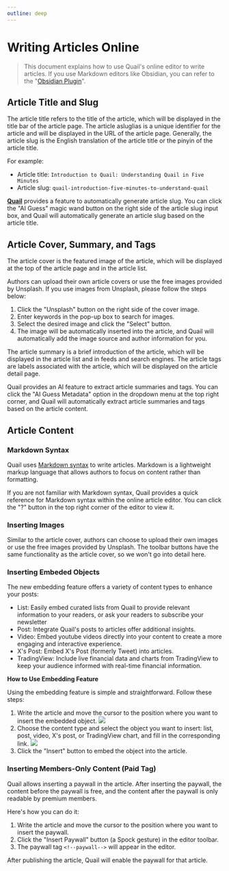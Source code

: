 ```yaml
---
outline: deep
---
```


# Writing Articles Online

> This document explains how to use Quail's online editor to write articles. If you use Markdown editors like Obsidian, you can refer to the "[Obsidian Plugin](./obsidian-plugin.md)".

## Article Title and Slug

The article title refers to the title of the article, which will be displayed in the title bar of the article page. The article asluglias is a unique identifier for the article and will be displayed in the URL of the article page. Generally, the article slug is the English translation of the article title or the pinyin of the article title.

For example:

- Article title: `Introduction to Quail: Understanding Quail in Five Minutes`
- Article slug: `quail-introduction-five-minutes-to-understand-quail`

**[Quail](https://quail.ink "Quail Official Website")** provides a feature to automatically generate article slug. You can click the "AI Guess" magic wand button on the right side of the article slug input box, and Quail will automatically generate an article slug based on the article title.

## Article Cover, Summary, and Tags

The article cover is the featured image of the article, which will be displayed at the top of the article page and in the article list.

Authors can upload their own article covers or use the free images provided by Unsplash. If you use images from Unsplash, please follow the steps below:

1. Click the "Unsplash" button on the right side of the cover image.
2. Enter keywords in the pop-up box to search for images.
3. Select the desired image and click the "Select" button.
4. The image will be automatically inserted into the article, and Quail will automatically add the image source and author information for you.

The article summary is a brief introduction of the article, which will be displayed in the article list and in feeds and search engines. The article tags are labels associated with the article, which will be displayed on the article detail page.

Quail provides an AI feature to extract article summaries and tags. You can click the "AI Guess Metadata" option in the dropdown menu at the top right corner, and Quail will automatically extract article summaries and tags based on the article content.

## Article Content

### Markdown Syntax

Quail uses [Markdown syntax](https://www.markdownguide.org/basic-syntax/) to write articles. Markdown is a lightweight markup language that allows authors to focus on content rather than formatting.

If you are not familiar with Markdown syntax, Quail provides a quick reference for Markdown syntax within the online article editor. You can click the "?" button in the top right corner of the editor to view it.

### Inserting Images

Similar to the article cover, authors can choose to upload their own images or use the free images provided by Unsplash. The toolbar buttons have the same functionality as the article cover, so we won't go into detail here.

### Inserting Embeded Objects

The new embedding feature offers a variety of content types to enhance your posts:

- List: Easily embed curated lists from Quail to provide relevant information to your readers, or ask your readers to subscribe your newsletter
- Post: Integrate Quail's posts to articles offer additional insights.
- Video: Embed youtube videos directly into your content to create a more engaging and interactive experience.
- X's Post: Embed X's Post (formerly Tweet) into articles.
- TradingView: Include live financial data and charts from TradingView to keep your audience informed with real-time financial information.

**How to Use Embedding Feature**

Using the embedding feature is simple and straightforward. Follow these steps:

1. Write the article and move the cursor to the position where you want to insert the embedded object.
   ![](https://static.quail.ink/media/16nue5mm.webp)
2. Choose the content type and select the object you want to insert: list, post, video, X's post, or TradingView chart, and fill in the corresponding link.
   ![](https://static.quail.ink/media/q38ueom6.webp)
3. Click the "Insert" button to embed the object into the article.

### Inserting Members-Only Content (Paid Tag)

Quail allows inserting a paywall in the article. After inserting the paywall, the content before the paywall is free, and the content after the paywall is only readable by premium members.

Here's how you can do it:

1. Write the article and move the cursor to the position where you want to insert the paywall.
2. Click the "Insert Paywall" button (a Spock gesture) in the editor toolbar.
3. The paywall tag `<!--paywall-->` will appear in the editor.

After publishing the article, Quail will enable the paywall for that article.